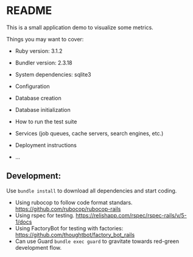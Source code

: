 # README

This is a small application demo to visualize some metrics. 

Things you may want to cover:

* Ruby version: 3.1.2

* Bundler version: 2.3.18

* System dependencies: sqlite3

* Configuration

* Database creation

* Database initialization

* How to run the test suite

* Services (job queues, cache servers, search engines, etc.)

* Deployment instructions

* ...

## Development:

Use `bundle install` to download all dependencies and start coding.

* Using rubocop to follow code format standars. https://github.com/rubocop/rubocop-rails
* Using rspec for testing. https://relishapp.com/rspec/rspec-rails/v/5-1/docs
* Using FactoryBot for testing with factories: https://github.com/thoughtbot/factory_bot_rails
* Can use Guard `bundle exec guard` to gravitate towards red-green development flow.

